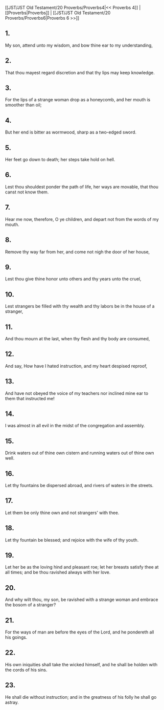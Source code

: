[[JST/JST Old Testament/20 Proverbs/Proverbs4|<< Proverbs 4]] | [[Proverbs|Proverbs]] | [[JST/JST Old Testament/20 Proverbs/Proverbs6|Proverbs 6 >>]]
## 1.
My son, attend unto my wisdom, and bow thine ear to my understanding,
## 2.
That thou mayest regard discretion and that thy lips may keep knowledge.
## 3.
For the lips of a strange woman drop as a honeycomb, and her mouth is smoother than oil;
## 4.
But her end is bitter as wormwood, sharp as a two-edged sword.
## 5.
Her feet go down to death; her steps take hold on hell.
## 6.
Lest thou shouldest ponder the path of life, her ways are movable, that thou canst not know them.
## 7.
Hear me now, therefore, O ye children, and depart not from the words of my mouth.
## 8.
Remove thy way far from her, and come not nigh the door of her house,
## 9.
Lest thou give thine honor unto others and thy years unto the cruel,
## 10.
Lest strangers be filled with thy wealth and thy labors be in the house of a stranger,
## 11.
And thou mourn at the last, when thy flesh and thy body are consumed,
## 12.
And say, How have I hated instruction, and my heart despised reproof,
## 13.
And have not obeyed the voice of my teachers nor inclined mine ear to them that instructed me!
## 14.
I was almost in all evil in the midst of the congregation and assembly.
## 15.
Drink waters out of thine own cistern and running waters out of thine own well.
## 16.
Let thy fountains be dispersed abroad, and rivers of waters in the streets.
## 17.
Let them be only thine own and not strangers\' with thee.
## 18.
Let thy fountain be blessed; and rejoice with the wife of thy youth.
## 19.
Let her be as the loving hind and pleasant roe; let her breasts satisfy thee at all times; and be thou ravished always with her love.
## 20.
And why wilt thou, my son, be ravished with a strange woman and embrace the bosom of a stranger?
## 21.
For the ways of man are before the eyes of the Lord, and he pondereth all his goings.
## 22.
His own iniquities shall take the wicked himself, and he shall be holden with the cords of his sins.
## 23.
He shall die without instruction; and in the greatness of his folly he shall go astray.

